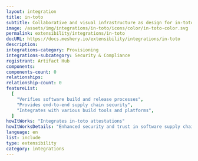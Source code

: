 ```yaml
---
layout: integration
title: in-toto
subtitle: Collaborative and visual infrastructure as design for in-toto
image: /assets/img/integrations/in-toto/icons/color/in-toto-color.svg
permalink: extensibility/integrations/in-toto
docURL: https://docs.meshery.io/extensibility/integrations/in-toto
description:
integrations-category: Provisioning
integrations-subcategory: Security & Compliance
registrant: Artifact Hub
components:
components-count: 0
relationships:
relationship-count: 0
featureList:
  [
    "Verifies software build and release processes",
    "Provides end-to-end supply chain security",
    "Integrates with various build tools and platforms",
  ]
howItWorks: "Integrates in-toto attestations"
howItWorksDetails: "Enhanced security and trust in software supply chains in Kubernetes"
language: en
list: include
type: extensibility
category: integrations
---
```

